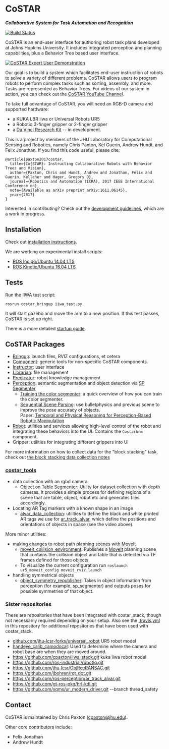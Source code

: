 # CoSTAR 

***Collaborative System for Task Automation and Recognition***

[![Build Status](https://travis-ci.org/cpaxton/costar_stack.svg?branch=master)](https://travis-ci.org/cpaxton/costar_stack)

CoSTAR is an end-user interface for authoring robot task plans developed at Johns Hopkins University. It includes integrated perception and planning capabilities, plus a Behavior Tree based user interface.

[![CoSTAR Expert User Demonstration](https://img.youtube.com/vi/TPXcWU-5qfM/0.jpg)](https://youtu.be/TPXcWU-5qfM "CoSTAR Expert User Demonstration")

Our goal is to build a system which facilitates end-user instruction of robots to solve a variety of different problems. CoSTAR allows users to program robots to perform complex tasks such as sorting, assembly, and more. Tasks are represented as Behavior Trees. For videos of our system in action, you can check out the [CoSTAR YouTube Channel](https://www.youtube.com/playlist?list=PLF86ez-NVmyEDgpmwpnpM6LyNwtkiWxAf).

To take full advantage of CoSTAR, you will need an RGB-D camera and supported hardware:
  - a KUKA LBR iiwa or Universal Robots UR5
  - a Robotiq 3-finger gripper or 2-finger gripper
  - a [Da Vinci Research Kit](https://github.com/jhu-dvrk/dvrk-ros) -- in development.

This is a project by members of the JHU Laboratory for Computational Sensing and Robotics, namely Chris Paxton, Kel Guerin, Andrew Hundt, and Felix Jonathan. If you find this code useful, please cite:
```
@article{paxton2017costar,
  title={Co{STAR}: Instructing Collaborative Robots with Behavior Trees and Vision},
  author={Paxton, Chris and Hundt, Andrew and Jonathan, Felix and Guerin, Kelleher and Hager, Gregory D},
  journal={Robotics and Automation (ICRA), 2017 IEEE International Conference on},
  note={Available as arXiv preprint arXiv:1611.06145},
  year={2017}
}
```

Interested in contributing? Check out the [development guidelines](docs/development.md), which are a work in progress.

## Installation

Check out [installation instructions](docs/install.md).

We are working on experimental install scripts:
  - [ROS Indigo/Ubuntu 14.04 LTS](install_indigo.sh)
  - [ROS Kinetic/Ubuntu 16.04 LTS](install_kinetic.sh)

## Tests

Run the IIWA test script:
```
rosrun costar_bringup iiwa_test.py
```

It will start gazebo and move the arm to a new position. If this test passes, CoSTAR is set up right.

There is a more detailed [startup guide](docs/startup.md).

## CoSTAR Packages

  * [Bringup](costar_bringup/Readme.md): launch files, RVIZ configurations, et cetera
  * [Component](costar_component/Readme.md): generic tools for non-specific CoSTAR components.
  * [Instructor](costar_instructor/Readme.md): user interface
  * [Librarian](costar_librarian/Readme.md): file management
  * [Predicator](costar_predicator/Readme.md): robot knowledge management
  * [Perception](costar_perception/Readme.md): semantic segmentation and object detection via [SP Segmenter](https://github.com/jhu-lcsr/sp_segmenter)
    * [Training the color segmenter](docs/collect_data.md): a quick overview of how you can train the color segmenter.
    * [Sequential Scene Parsing](costar_perception/sequential_scene_parsing): use bulletphysics and previous scene to improve the pose accuracy of objects. <br> Paper: [Temporal and Physical Reasoning for Perception-Based Robotic Manipulation](https://arxiv.org/abs/1710.03948)
  * [Robot](costar_robot/Readme.md): utilities and services allowing high-level control of the robot and integrating these behaviors into the UI. Contains the `CostarArm` component.
  * Gripper: utilities for integrating different grippers into UI
 
For more information on how to collect data for the "block stacking" task, check out [the block stacking data collection notes](docs/collect_data.md)

### [costar_tools](costar_tools/Readme.md)

- data collection with an rgbd camera
    - [Object on Table Segmenter](costar_tools/object_on_table_segmenter/README.md): Utility for dataset collection with depth cameras. It provides a simple process for defining regions of a scene that are table, object, robot etc and generates files accordingly.
- Locating AR Tag markers with a known shape in an image
    - [alvar_data_collection](costar_tools/alvar_data_collection/README.md): utilities to define the black and white printed AR tags we use for [ar_track_alvar](https://github.com/ros-perception/ar_track_alvar), which define the positions and orientations of objects in space (see the video above).

More minor utilities:

- making changes to robot path planning scenes with [MoveIt](https://moveit.ros.org/)
    - [moveit_collision_environment](costar_tools/moveit_collision_environment/README.md): Publishes a [MoveIt](https://moveit.ros.org/) planning scene that contains the collision object and table that is detected via TF frames defined for those objects.
    - To visualize the current configuration run `roslaunch ur5_moveit_config moveit_rviz.launch`
- handling symmetrical objects
  - [object_symmetry_republisher](costar_tools/object_symmetry_republisher/Readme.md): Takes in object information from perception (for example, sp_segmenter) and outputs poses for possible symmetries of that object.
    
### Sister repositories

These are repositories that have been integrated with costar_stack, though not necessarily required depending on your setup.
Also see the [.travis.yml](.travis.yml) in this repository for additional repositories that have been used with costar_stack.

- [github.com/jhu-lcsr-forks/universal_robot](https://github.com/jhu-lcsr-forks/universal_robot) UR5 robot model
- [handeye_calib_camodocal](https://github.com/jhu-lcsr/handeye_calib_camodocal): Used to determine where the camera and robot base are when they are moved around.
- https://github.com/cpaxton/iiwa_stack.git kuka iiwa robot model
- https://github.com/ros-industrial/robotiq.git  
- https://github.com/jhu-lcsr/ObjRecRANSAC.git  
- https://github.com/jbohren/rqt_dot.git  
- https://github.com/ros-perception/ar_track_alvar.git
- https://github.com/gt-ros-pkg/hrl-kdl.git
- https://github.com/xqms/ur_modern_driver.git --branch thread_safety


## Contact

CoSTAR is maintained by Chris Paxton (cpaxton@jhu.edu).

Other core contributors include:
  * Felix Jonathan
  * Andrew Hundt
